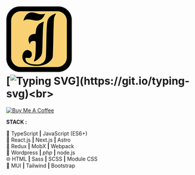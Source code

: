 # [![Logo](./public/favicon.webp)](https://www.jeyefendi.com)<br>[![Typing SVG](https://readme-typing-svg.demolab.com?font=Concert+One&size=28&duration=3000&pause=1000&color=000000&center=true&vCenter=true&width=176&height=28&lines=jeyefendi.com;onClick+Logo!)](https://git.io/typing-svg)<br>
<a href="https://www.buymeacoffee.com/jeyefendi" target="_blank"><img src="https://cdn.buymeacoffee.com/buttons/default-orange.png" alt="Buy Me A Coffee" height="42" width="176"></a>

**STACK :**<br>

💎  TypeScript **|**  JavaScript (ES6+) <br>
🚀  React.js **|** Next.js **|** Astro <br>
💠  Redux **|** MobX **|** Webpack <br>
🧩  Wordpress **|** <i>php</i> **|** node.js <br>
🌐  HTML **|** Sass **|** SCSS **|** Module CSS <br>
🍭  MUI **|** Tailwind **|** Bootstrap <br>
